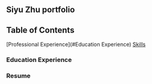 ## Siyu Zhu portfolio

## Table of Contents
[Professional Experience](#Education Experience)
[Skills](#Skills)

### Education Experience
### Resume

